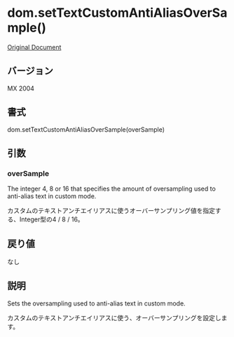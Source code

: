 # dom.setTextCustomAntiAliasOverSample()

[Original Document](http://help.adobe.com/en_US/fireworks/cs/extend/WS5b3ccc516d4fbf351e63e3d1183c94856c-78e5.html)

## バージョン

MX 2004

## 書式

dom.setTextCustomAntiAliasOverSample(overSample)

## 引数

### overSample

The integer 4, 8 or 16 that specifies the amount of oversampling used to anti-alias text in custom mode. 

カスタムのテキストアンチエイリアスに使うオーバーサンプリング値を指定する、Integer型の4 / 8 / 16。

## 戻り値

なし

## 説明

Sets the oversampling used to anti-alias text in custom mode.

カスタムのテキストアンチエイリアスに使う、オーバーサンプリングを設定します。

